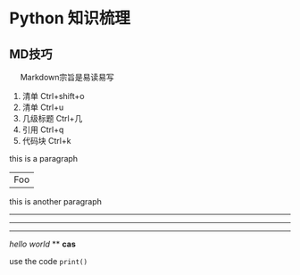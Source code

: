 # Python 知识梳理 #
## MD技巧 ##
&nbsp;&nbsp;&nbsp;&nbsp;&nbsp;Markdown宗旨是易读易写</br>
1. 清单 Ctrl+shift+o
2. 清单 Ctrl+u
3. 几级标题 Ctrl+几
4. 引用 Ctrl+q
5. 代码块 Ctrl+k

this is a paragraph
<table>
	<tr>
		<td>Foo</td>
	</tr>
</table>

this is another paragraph
***

___

---

*hello world*
**
**cas**

<p>   use the code <code>print()</code> </P> 



